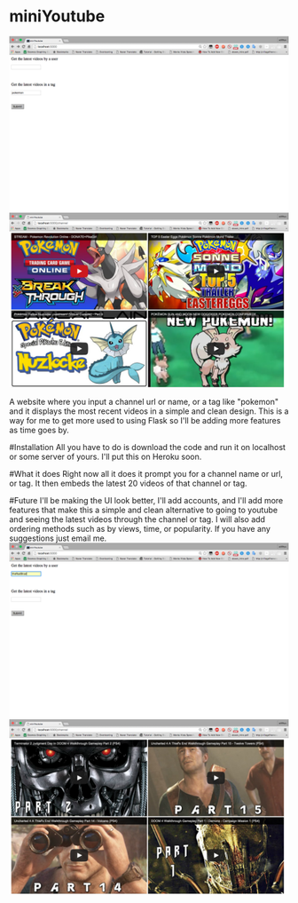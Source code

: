 # miniYoutube

![alt tag](/assets/home1.png)
![alt tag](/assets/result1.png)


A website where you input a channel url or name, or a tag like "pokemon" and it displays the most recent videos in a simple and clean design. This is a way for me to get more used to using Flask so I'll be adding more features as time goes by.

#Installation
All you have to do is download the code and run it on localhost or some server of yours. I'll put this on Heroku soon.

#What it does
Right now all it does it prompt you for a channel name or url, or tag. It then embeds the latest 20 videos of that channel or tag.

#Future
I'll be making the UI look better, I'll add accounts, and I'll add more features that make this a simple and clean alternative to going to youtube and seeing the latest videos through the channel or tag. I will also add ordering methods such as by views, time, or popularity. If you have any suggestions just email me.  
![alt tag](/assets/home2.png)
![alt tag](/assets/result2.png)
